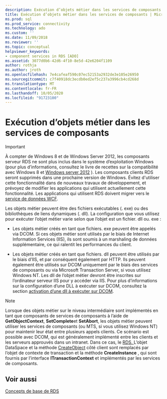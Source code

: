 ```yaml
---
description: Exécution d’objets métier dans les services de composants
title: Exécution d’objets métier dans les services de composants | Microsoft Docs
ms.prod: sql
ms.prod_service: connectivity
ms.technology: ado
ms.custom: ''
ms.date: 11/09/2018
ms.reviewer: ''
ms.topic: conceptual
helpviewer_keywords:
- component services in RDS [ADO]
ms.assetid: 3077d0b6-42d6-4f10-8e5d-42e6204f1109
author: rothja
ms.author: jroth
ms.openlocfilehash: 7e4cafeaf590c07ec52153a2932de3e105e26950
ms.sourcegitcommit: c7f40918dc3ecdb0ed2ef5c237a3996cb4cd268d
ms.translationtype: MT
ms.contentlocale: fr-FR
ms.lasthandoff: 10/05/2020
ms.locfileid: "91723100"
---
```

# <a name="running-business-objects-in-component-services"></a>Exécution d’objets métier dans les services de composants
> [!IMPORTANT]
>  À compter de Windows 8 et de Windows Server 2012, les composants serveur RDS ne sont plus inclus dans le système d’exploitation Windows (pour plus d’informations, consultez le livre de recettes sur la compatibilité avec Windows 8 et [Windows server 2012](https://www.microsoft.com/download/details.aspx?id=27416) ). Les composants clients RDS seront supprimés dans une prochaine version de Windows. Évitez d'utiliser cette fonctionnalité dans de nouveaux travaux de développement, et prévoyez de modifier les applications qui utilisent actuellement cette fonctionnalité. Les applications qui utilisent RDS doivent migrer vers le [service de données WCF](/dotnet/framework/wcf/).  
  
 Les objets métier peuvent être des fichiers exécutables (. exe) ou des bibliothèques de liens dynamiques (. dll). La configuration que vous utilisez pour exécuter l’objet métier varie selon que l’objet est un fichier. dll ou. exe :  
  
-   Les objets métier créés en tant que fichiers. exe peuvent être appelés via DCOM. Si ces objets métier sont utilisés par le biais de Internet Information Services (IIS), ils sont soumis à un marshaling de données supplémentaire, ce qui ralentit les performances du client.  
  
-   Les objets métier créés en tant que fichiers. dll peuvent être utilisés par le biais d’IIS, et par conséquent également par HTTP. Ils peuvent également être utilisés sur DCOM uniquement par le biais des services de composants ou via Microsoft Transaction Server, si vous utilisez Windows NT. Les dll de l’objet métier devront être inscrites sur l’ordinateur serveur IIS pour y accéder via IIS. Pour plus d’informations sur la configuration d’une DLL à exécuter sur DCOM, consultez la section [activation d’une dll à exécuter sur DCOM](./enabling-a-dll-to-run-on-dcom.md).  
  
> [!NOTE]
>  Lorsque des objets métier sur le niveau intermédiaire sont implémentés en tant que composants de services de composants à l’aide de **GetObjectContext**, **SetComplete**et **SetAbort**, les objets métier peuvent utiliser les services de composants (ou MTS, si vous utilisez Windows NT) pour maintenir leur état entre plusieurs appels clients. Ce scénario est possible avec DCOM, qui est généralement implémenté entre les clients et les serveurs approuvés dans un intranet. Dans ce cas, le [RDS. ](../../reference/rds-api/dataspace-object-rds.md) L’objet DataSpace et la méthode [CreateObject](../../reference/rds-api/createobject-method-rds.md) côté client sont remplacés par l’objet de contexte de transaction et la méthode **CreateInstance** , qui sont fournis par l’interface **ITransactionContext** et implémentés par les services de composants.  
  
## <a name="see-also"></a>Voir aussi  
 [Concepts de base de RDS](./rds-fundamentals.md)